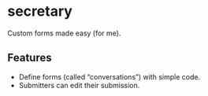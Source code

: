 # secretary

Custom forms made easy (for me).

## Features

- Define forms (called “conversations”) with simple code.
- Submitters can edit their submission.
